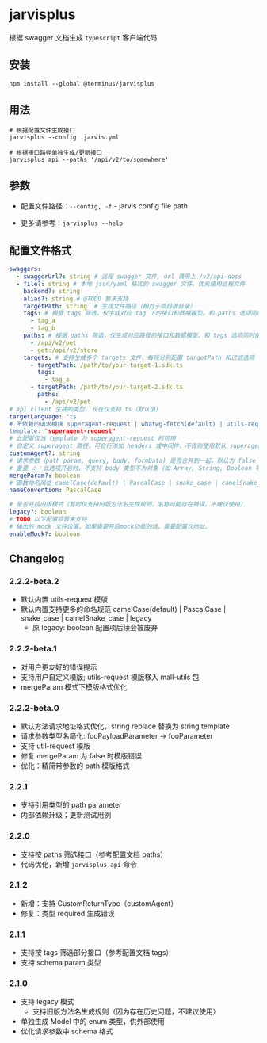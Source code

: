 # jarvisplus

根据 swagger 文档生成 `typescript` 客户端代码

## 安装

```shell
npm install --global @terminus/jarvisplus
```

## 用法

```shell
# 根据配置文件生成接口
jarvisplus --config .jarvis.yml

# 根据接口路径单独生成/更新接口
jarvisplus api --paths '/api/v2/to/somewhere'
```

## 参数

- 配置文件路径：`--config, -f` - jarvis config file path

- 更多请参考：`jarvisplus --help`

## 配置文件格式

```yml
swaggers:
  - swaggerUrl?: string # 远程 swagger 文件, url 请带上 /v2/api-docs
  - file?: string # 本地 json/yaml 格式的 swagger 文件。优先使用远程文件
    backend?: string
    alias?: string # @TODO 暂未支持
    targetPath: string  # 生成文件路径（相对于项目根目录）
    tags: # 根据 tags 筛选，仅生成对应 tag 下的接口和数据模型。和 paths 选项同时使用时，优先使用 paths
      - tag_a
      - tag_b
    paths: # 根据 paths 筛选，仅生成对应路径的接口和数据模型。和 tags 选项同时使用时，优先使用 paths
      - /api/v2/pet
      - get:/api/v2/store
    targets: # 支持生成多个 targets 文件，每项分别配置 targetPath 和过滤选项
      - targetPath: /path/to/your-target-1.sdk.ts
        tags:
          - tag_a
      - targetPath: /path/to/your-target-2.sdk.ts
        paths:
          - /api/v2/pet
# api client 生成的类型. 现在仅支持 ts（默认值）
targetLanguage: "ts
# 所依赖的请求模块 superagent-request | whatwg-fetch(default) | utils-request | dir_path(自定义模版路径，参考 templates 文件夹 README)
template: "superagent-request"
# 此配置仅当 template 为 superagent-request 时可用
# 自定义 superagent 路径，可自行添加 headers 或中间件，不传则使用默认 superagent
customAgent?: string
# 请求参数（path param, query, body, formData) 是否合并到一起，默认为 false
# 重要 ⚠️：此选项开启时，不支持 body 类型不为对象（如 Array, String, Boolean 等）且同时含有 `path, query` 等参数的接口
mergeParam?: boolean
# 函数命名风格 camelCase(default) | PascalCase | snake_case | camelSnake_case | legacy
nameConvention: PascalCase

# 是否开启旧版模式（暂时仅支持旧版方法名生成规则，名称可能存在错误，不建议使用）
legacy?: boolean
# TODO 以下配置项暂未支持
# 输出的 mock 文件位置。如果需要开启mock功能的话，需要配置次地址。
enableMock?: boolean
```

## Changelog

### 2.2.2-beta.2

- 默认内置 utils-request 模版
- 默认内置支持更多的命名规范 camelCase(default) | PascalCase | snake_case | camelSnake_case | legacy
  - 原 legacy: boolean 配置项后续会被废弃

### 2.2.2-beta.1

- 对用户更友好的错误提示
- 支持用户自定义模版; utils-request 模版移入 mall-utils 包
- mergeParam 模式下模版格式优化

### 2.2.2-beta.0

- 默认方法请求地址格式优化，string replace 替换为 string template
- 请求参数类型名简化: fooPayloadParameter -> fooParameter
- 支持 util-request 模版
- 修复 mergeParam 为 false 时模版错误
- 优化：精简带参数的 path 模版格式

### 2.2.1

- 支持引用类型的 path parameter
- 内部依赖升级；更新测试用例

### 2.2.0

- 支持按 paths 筛选接口（参考配置文档 paths）
- 代码优化，新增 `jarvisplus api` 命令

### 2.1.2

- 新增：支持 CustomReturnType（customAgent）
- 修复：类型 required 生成错误

### 2.1.1

- 支持按 tags 筛选部分接口（参考配置文档 tags）
- 支持 schema param 类型

### 2.1.0

- 支持 legacy 模式
  - 支持旧版方法名生成规则（因为存在历史问题，不建议使用）
- 单独生成 Model 中的 enum 类型，供外部使用
- 优化请求参数中 schema 格式
